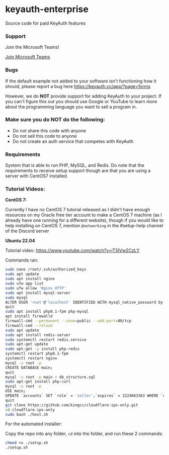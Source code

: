 # keyauth-enterprise
Source code for paid KeyAuth features

### Support

Join the Microsoft Teams!

[Join Microsoft Teams](https://teams.live.com/l/community/FAAU6KZ-TFq92fL8QE)

### **Bugs**

If the default example not added to your software isn't functioning how it should, please report a bug here https://keyauth.cc/app/?page=forms

However, we do **NOT** provide support for adding KeyAuth to your project. If you can't figure this out you should use Google or YouTube to learn more about the programming language you want to sell a program in.

### Make sure you do NOT do the following:

* Do not share this code with anyone
* Do not sell this code to anyone
* Do not create an auth service that competes with KeyAuth

### Requirements

System that is able to run PHP, MySQL, and Redis. Do note that the requirements to receive setup support though are that you are using a server with CentOS7 installed.

### Tutorial Videos:

**CentOS 7:** 

Currently I have no CentOS 7 tutorial released as I didn't have enough resources on my Oracle free tier account to make a CentOS 7 machine (as I already have one running for a different website), though if you would like to help installing on CentOS 7, mention `@networking` in the #setup-help channel of the Discord server

**Ubuntu 22.04**

Tutorial video: https://www.youtube.com/watch?v=jT5IVw2CzLY

Commands ran:

```sh
sudo nano /root/.ssh/authorized_keys
sudo apt update
sudo apt install nginx
sudo ufw app list
sudo ufw allow 'Nginx HTTP'
sudo apt install mysql-server
sudo mysql
ALTER USER 'root'@'localhost' IDENTIFIED WITH mysql_native_password by 'mynewpassword';
quit
sudo apt install php8.1-fpm php-mysql
apt install firewalld
firewall-cmd --permanent --zone=public --add-port=80/tcp
firewall-cmd --reload
sudo apt update
sudo apt install redis-server
sudo systemctl restart redis.service
sudo apt-get update
sudo apt-get -y install php-redis
systemctl restart php8.1-fpm
systemctl restart nginx
mysql -u root -p
CREATE DATABASE main;
quit
mysql -u root -p main < db_structure.sql
sudo apt-get install php-curl
mysql -u root -p
USE main;
UPDATE `accounts` SET `role` = 'seller',`expires` = 2224663363 WHERE `username` = 'yourUsernameHere';
quit
git clone https://github.com/kingcc/cloudflare-ips-only.git
cd cloudflare-ips-only
sudo bash ./host.sh
```

For the automated installer:

Copy the repo into any folder, `cd` into the folder, and run these 2 commands:
```sh
chmod +x ./setup.sh
./setup.sh
```
